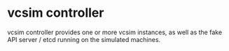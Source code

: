 # vcsim controller

vcsim controller provides one or more vcsim instances, as well as the fake API server / etcd running on the
simulated machines.
